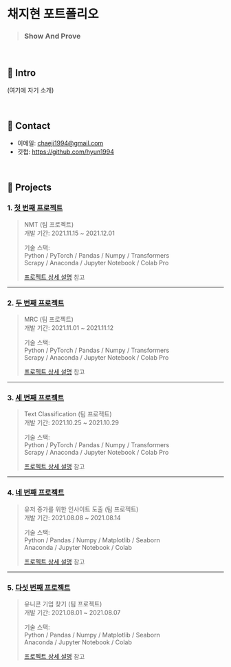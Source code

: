 # 채지현 포트폴리오
> ### Show And Prove

</br>

## :pushpin: Intro
(여기에 자기 소개)

</br>

## :pushpin: Contact
- 이메일: chaeji1994@gmail.com
- 깃헙: https://github.com/hyun1994

</br>

## :pushpin: Projects
### 1. [첫 번째 프로젝트](https://github.com/hyun1994/GoormNLP/tree/main/NMT)
>NMT (팀 프로젝트)  
>개발 기간: 2021.11.15 ~ 2021.12.01  
>  
>기술 스택:  
>Python / PyTorch / Pandas / Numpy / Transformers  
>Scrapy / Anaconda / Jupyter Notebook / Colab Pro
>  
>[프로젝트 상세 설명](https://github.com/hyun1994/GoormNLP/tree/main/NMT) 참고

---

### 2. [두 번째 프로젝트](https://github.com/hyun1994/GoormNLP/tree/main/mrc)
>MRC  (팀 프로젝트)  
>개발 기간: 2021.11.01 ~ 2021.11.12  
>  
>기술 스택:  
>Python / PyTorch / Pandas / Numpy / Transformers  
>Scrapy / Anaconda / Jupyter Notebook / Colab Pro
>  
>[프로젝트 상세 설명](https://github.com/hyun1994/GoormNLP/tree/main/mrc) 참고

---

### 3. [세 번째 프로젝트](https://github.com/hyun1994/GoormNLP/tree/main/Textclassification)
>Text Classification  (팀 프로젝트)  
>개발 기간: 2021.10.25 ~ 2021.10.29  
>  
>기술 스택:  
>Python / PyTorch / Pandas / Numpy / Transformers  
>Scrapy / Anaconda / Jupyter Notebook / Colab Pro
>  
>[프로젝트 상세 설명]() 참고

---

### 4. [네 번째 프로젝트](https://github.com/hyun1994/team3_wanted_onboarding/blob/master/Week2_%EC%B1%84%EC%A7%80%ED%98%84/Week2_final.ipynb)
>유저 증가를 위한 인사이트 도출  (팀 프로젝트)  
>개발 기간: 2021.08.08 ~ 2021.08.14  
>  
>기술 스택:  
>Python / Pandas / Numpy / Matplotlib / Seaborn   
>Anaconda / Jupyter Notebook / Colab
>  
>[프로젝트 상세 설명](https://github.com/hyun1994/team3_wanted_onboarding/blob/master/Week2_%EC%B1%84%EC%A7%80%ED%98%84/Week2_final.ipynb) 참고

---

### 5. [다섯 번째 프로젝트](https://github.com/hyun1994/team3_wanted_onboarding_2nd/tree/master/Week1_%EC%B1%84%EC%A7%80%ED%98%84)
>유니콘 기업 찾기  (팀 프로젝트)  
>개발 기간: 2021.08.01 ~ 2021.08.07  
>  
>기술 스택:  
>Python / Pandas / Numpy / Matplotlib / Seaborn   
>Anaconda / Jupyter Notebook / Colab
> 
>[프로젝트 상세 설명](https://github.com/hyun1994/team3_wanted_onboarding_2nd/tree/master/Week1_%EC%B1%84%EC%A7%80%ED%98%84) 참고

